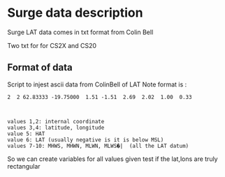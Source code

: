 # Surge data description

Surge LAT data comes in txt format from Colin Bell 

Two txt for for CS2X and CS20

## Format of data

Script to injest ascii data from ColinBell of LAT 
Note format is :

```
2  2 62.83333 -19.75000  1.51 -1.51  2.69  2.02  1.00  0.33



values 1,2: internal coordinate
values 3,4: latitude, longitude
value 5: HAT
value 6: LAT (usually negative is it is below MSL)
values 7-10: MHWS, MHWN, MLWN, MLWS�|  (all the LAT datum)
```


So we can create variables for all values given test if the lat,lons are truly rectangular



